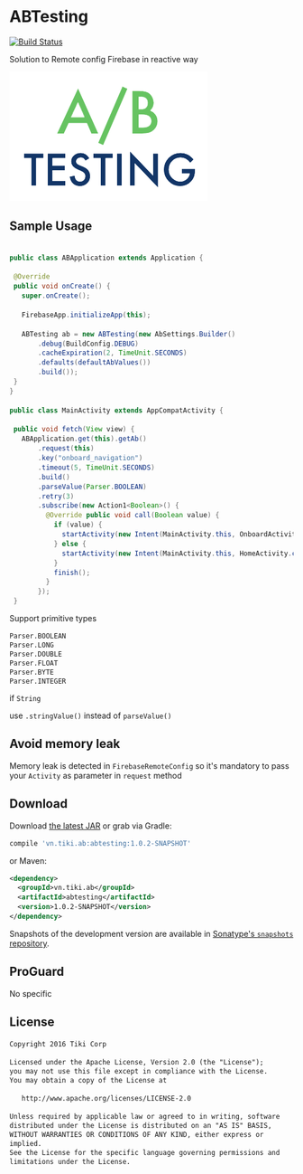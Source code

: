 # ABTesting

[![Build Status](https://travis-ci.org/tikivn/ABTesting.svg?branch=master)](https://travis-ci.org/tikivn/ABTesting)

Solution to Remote config Firebase in reactive way

![](assets/logo.png)

## Sample Usage
 
 ```java
 
 public class ABApplication extends Application {
 
  @Override 
  public void onCreate() {
    super.onCreate();
    
    FirebaseApp.initializeApp(this);

    ABTesting ab = new ABTesting(new AbSettings.Builder()
        .debug(BuildConfig.DEBUG)
        .cacheExpiration(2, TimeUnit.SECONDS)
        .defaults(defaultAbValues())
        .build());
  }
}

public class MainActivity extends AppCompatActivity {

  public void fetch(View view) {
    ABApplication.get(this).getAb()
        .request(this)
        .key("onboard_navigation")
        .timeout(5, TimeUnit.SECONDS)
        .build()
        .parseValue(Parser.BOOLEAN)
        .retry(3)
        .subscribe(new Action1<Boolean>() {
          @Override public void call(Boolean value) {
            if (value) {
              startActivity(new Intent(MainActivity.this, OnboardActivity.class));
            } else {
              startActivity(new Intent(MainActivity.this, HomeActivity.class));
            }
            finish();
          }
        });
  }

 ```
 
 Support primitive types
 
 ```
 Parser.BOOLEAN
 Parser.LONG
 Parser.DOUBLE
 Parser.FLOAT
 Parser.BYTE
 Parser.INTEGER
 ```
 
 if ``String`` 
 
 use ``.stringValue()`` instead of ``parseValue()``
 
 
 
## Avoid memory leak
 
 Memory leak is detected in ``FirebaseRemoteConfig`` so it's mandatory to pass your ``Activity`` as parameter in ``request`` method
  

## Download

Download [the latest JAR][1] or grab via Gradle:
```groovy
compile 'vn.tiki.ab:abtesting:1.0.2-SNAPSHOT'
```
or Maven:
```xml
<dependency>
  <groupId>vn.tiki.ab</groupId>
  <artifactId>abtesting</artifactId>
  <version>1.0.2-SNAPSHOT</version>
</dependency>
```

Snapshots of the development version are available in [Sonatype's `snapshots` repository][snap].



## ProGuard

No specific



## License

    Copyright 2016 Tiki Corp

    Licensed under the Apache License, Version 2.0 (the "License");
    you may not use this file except in compliance with the License.
    You may obtain a copy of the License at

       http://www.apache.org/licenses/LICENSE-2.0

    Unless required by applicable law or agreed to in writing, software
    distributed under the License is distributed on an "AS IS" BASIS,
    WITHOUT WARRANTIES OR CONDITIONS OF ANY KIND, either express or implied.
    See the License for the specific language governing permissions and
    limitations under the License.


 [1]: https://search.maven.org/remote_content?g=vn.tiki.noadapter&a=noadapter&v=LATEST
 [snap]: https://oss.sonatype.org/content/repositories/snapshots/
